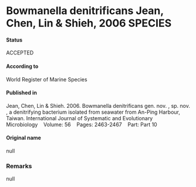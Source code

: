 Bowmanella denitrificans Jean, Chen, Lin & Shieh, 2006 SPECIES
=======

#### Status
ACCEPTED

#### According to
World Register of Marine Species

#### Published in
Jean, Chen, Lin & Shieh. 2006. Bowmanella denitrificans gen. nov. , sp. nov. , a denitrifying bacterium isolated from seawater from An-Ping Harbour, Taiwan. International Journal of Systematic and Evolutionary Microbiology    Volume: 56    Pages: 2463-2467    Part: Part 10

#### Original name
null

### Remarks
null